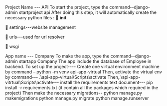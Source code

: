 




Project Name --- API
To start the project, type the command--django-admin startproject api
After doing this step, it will automatically create the necessary python files :
	__init__

	settings---website management

	urls---used for url resolver

	wsgi


App name --- Company
To make the app, type the command--django-admin startapp Company
The app include the database of Employee in backend.
To set up the project----
Create one virtual environment machine by command –
python -m venv api-app-virtual
Then, activate the virtual env by command---
.\api-app-virtual\Scripts\activate
Then,.\api-app-vitrtual\Scripts\activate--- install the requirements text document--- 
pip install -r requirements.txt (it contain all the packages which required in the project)
Then make the necessary migrations-- 
						python manage.py makemigrations
						python manage.py migrate
						python manage.runserver

